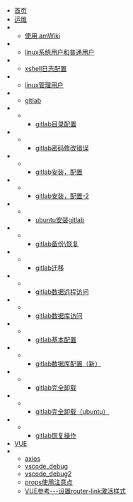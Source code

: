 - [首页](/home)
- [运维](/center)
- - [使用 amWiki](/subdocs/home2)
- - [linux系统用户和普通用户](/maintance/linux_user)
- - [xshell日志配置](/maintance/xshell_log)
- - [linux管理用户](/maintance/appuser)
- - [gitlab](/)
- - - [gitlab目录配置](/maintance/gitlabdir)
- - - [gitlab密码修改错误](/maintance/gitlab_passwderror)
- - - [gitlab安装，配置](/maintance/gitlab_install)
- - - [gitlab安装，配置-2](/maintance/gitlab_install2)
- - - [ubuntu安装gitlab](/maintance/gitlab_ubuntu)
- - - [gitlab备份\恢复](/maintance/gitlab_backup&restore)
- - - [gitlab迁移](/maintance/gitlab_migration)
- - - [gitlab数据远程访问](/maintance/gitlab_postgresql)
- - - [gitlab数据库访问](/maintance/gitlab_postgresql2)
- - - [gitlab基本配置](/maintance/gitlab_configure)
- - - [gitlab数据库配置（新）](/maintance/gitlab_postgresql3)
- - - [gitlab完全卸载](/maintance/gitlab_uninstall)
- - - [gitlab完全卸载（ubuntu）](/maintance/gitlab_uninstall_ubuntu)
- - - [gitlab恢复操作](/maintance/gitlab_restore)
- [VUE](/vue)
- - [axios](/vue/axios)
  - [vscode_debug](/vue/vscode_debug)
  - [vscode_debug2](/vue/vscode_debug2)
  - [props使用注意点](/vue/vscode_debug2)
  - [VUE参考---设置router-link激活样式](/vue/vue_router_link)

